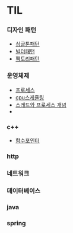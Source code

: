 # TIL

### 디자인 패턴
* [싱글톤패턴](https://github.com/kcj3054/TLI/blob/main/singletone.md)
* [빌더패턴](https://github.com/kcj3054/TIL/blob/main/%EB%94%94%EC%9E%90%EC%9D%B8%ED%8C%A8%ED%84%B4/builder.md)
* [팩토리패턴]()
### 운영체제
* [프로세스]()
* [cpu스케쥴링](https://github.com/kcj3054/TIL/blob/main/%EC%9A%B4%EC%98%81%EC%B2%B4%EC%A0%9C/cpu%EC%8A%A4%EC%BC%80%EC%A5%B4%EB%A7%81.md)
* [스레드와 프로세스 개념](https://github.com/kcj3054/TIL/blob/main/%EC%9A%B4%EC%98%81%EC%B2%B4%EC%A0%9C/%EC%93%B0%EB%A0%88%EB%93%9C%EC%99%80%20%ED%94%84%EB%A1%9C%EC%84%B8%EC%8A%A4%20%EA%B0%9C%EB%85%90.md)
* []() 

### c++
* [함수포인터](https://github.com/kcj3054/TIL/blob/main/c%2B%2B/%ED%95%A8%EC%88%98%ED%8F%AC%EC%9D%B8%ED%84%B0.md)
### http

### 네트워크

### 데이터베이스

### java 

### spring


